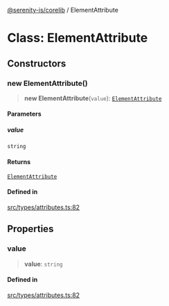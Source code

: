 [@serenity-is/corelib](../README.md) / ElementAttribute

# Class: ElementAttribute

## Constructors

### new ElementAttribute()

> **new ElementAttribute**(`value`): [`ElementAttribute`](ElementAttribute.md)

#### Parameters

##### value

`string`

#### Returns

[`ElementAttribute`](ElementAttribute.md)

#### Defined in

[src/types/attributes.ts:82](https://github.com/serenity-is/serenity/blob/master/packages/corelib/src/types/attributes.ts#L82)

## Properties

### value

> **value**: `string`

#### Defined in

[src/types/attributes.ts:82](https://github.com/serenity-is/serenity/blob/master/packages/corelib/src/types/attributes.ts#L82)
